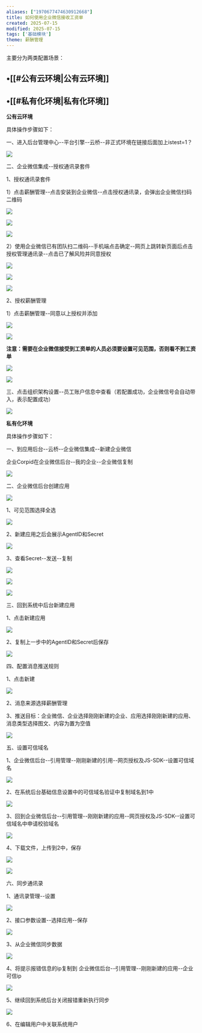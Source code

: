 ```yaml
---
aliases: ["1970677474630912668"]
title: 如何使用企业微信接收工资单
created: 2025-07-15
modified: 2025-07-15
tags: ['基础模块']
theme: 薪酬管理
---
```


主要分为两类配置场景：

## •[[#公有云环境|公有云环境]]

## •[[#私有化环境|私有化环境]]

**公有云环境**

具体操作步骤如下：

一、进入后台管理中心--平台引擎--云桥--非正式环境在链接后面加上istest=1？

![](https://myhelpdoc.oss-cn-heyuan.aliyuncs.com/mdimages/db25cc07c95f5858e6cb10b0e2ba66ca.jpg)

二、企业微信集成--授权通讯录套件

1、授权通讯录套件

1）点击薪酬管理--点击安装到企业微信--点击授权通讯录，会弹出企业微信扫码二维码

![](https://myhelpdoc.oss-cn-heyuan.aliyuncs.com/mdimages/f155b452a569b13088e575110d0961d7.jpg)

![](https://myhelpdoc.oss-cn-heyuan.aliyuncs.com/mdimages/7e4eb4d3d6f5e55eacb23a3a98e87fa4.jpg)

![](https://myhelpdoc.oss-cn-heyuan.aliyuncs.com/mdimages/9d1579ec47712f7956986719eb79a27e.jpg)

2）使用企业微信已有团队扫二维码--手机端点击确定--网页上跳转新页面后点击授权管理通讯录--点击已了解风险并同意授权

![](https://myhelpdoc.oss-cn-heyuan.aliyuncs.com/mdimages/c558a68572854cfd3bf526e598e89717.jpg)

![](https://myhelpdoc.oss-cn-heyuan.aliyuncs.com/mdimages/538830d87559baac9f20504d328b741c.jpg)

![](https://myhelpdoc.oss-cn-heyuan.aliyuncs.com/mdimages/5b09e7408d9eec11dbb6a27201d4960b.jpg)

2、授权薪酬管理

1）点击薪酬管理--同意以上授权并添加

![](https://myhelpdoc.oss-cn-heyuan.aliyuncs.com/mdimages/f89b4b3176c4d7390e06bb87f17582cc.jpg)

![](https://myhelpdoc.oss-cn-heyuan.aliyuncs.com/mdimages/92fb2b85a8398617fa171d5afbb98e09.jpg)

**注意：需要在企业微信接受到工资单的人员必须要设置可见范围，否则看不到工资单**

![](https://myhelpdoc.oss-cn-heyuan.aliyuncs.com/mdimages/14efe5976a3352a1d6a99e8a588a8edd.jpg)

![](https://myhelpdoc.oss-cn-heyuan.aliyuncs.com/mdimages/ca87b82238c49cab9eaf38cdae37531c.jpg)

三、点击组织架构设置--员工账户信息中查看（若配置成功，企业微信号会自动带入，表示配置成功）

![](https://myhelpdoc.oss-cn-heyuan.aliyuncs.com/mdimages/0128653cc89ad6d725dbb89ecca4a935.jpg)

**私有化环境**

具体操作步骤如下：

一、到应用后台--云桥--企业微信集成--新建企业微信

企业Corpid在企业微信后台--我的企业--企业微信复制

![](https://myhelpdoc.oss-cn-heyuan.aliyuncs.com/mdimages/26d951e2b5846ad5c152300d50ef4c1c.jpg)

二、企业微信后台创建应用

![](https://myhelpdoc.oss-cn-heyuan.aliyuncs.com/mdimages/1aa8ce1b2f355768a59ad78f433fbfef.jpg)

1、可见范围选择全选

![](https://myhelpdoc.oss-cn-heyuan.aliyuncs.com/mdimages/59056d6ad24bdd2270c33c088167ac1f.jpg)

2、新建应用之后会展示AgentID和Secret

![](https://myhelpdoc.oss-cn-heyuan.aliyuncs.com/mdimages/15b951093f165bd139707ea91c15257f.jpg)

3、查看Secret--发送--复制

![](https://myhelpdoc.oss-cn-heyuan.aliyuncs.com/mdimages/b8511608561afbe40c27b64913462c6f.jpg)

![](https://myhelpdoc.oss-cn-heyuan.aliyuncs.com/mdimages/328df79a75b03a80f3d2dcccce8d14ce.jpg)

![](https://myhelpdoc.oss-cn-heyuan.aliyuncs.com/mdimages/6194b246003bd46f788f2d1a6e0a965b.jpg)

三、回到系统中后台新建应用

1、点击新建应用

![](https://myhelpdoc.oss-cn-heyuan.aliyuncs.com/mdimages/791de7663bf49a6fdf27647a3fb67544.jpg)

2、复制上一步中的AgentID和Secret后保存

![](https://myhelpdoc.oss-cn-heyuan.aliyuncs.com/mdimages/9cff273582ecbcf9445d6b24d3a23e49.jpg)

四、配置消息推送规则

1、点击新建

![](https://myhelpdoc.oss-cn-heyuan.aliyuncs.com/mdimages/2f5e47c10e6df5f1cea24724f01535d3.jpg)

2、消息来源选择薪酬管理

3、推送目标：企业微信、企业选择刚刚新建的企业、应用选择刚刚新建的应用、消息类型选择图文、内容为置为空值

![](https://myhelpdoc.oss-cn-heyuan.aliyuncs.com/mdimages/fadcee1cb180ccd9716279d86eaff8df.jpg)

五、设置可信域名

1、企业微信后台--引用管理--刚刚新建的引用--网页授权及JS-SDK--设置可信域名

![](https://myhelpdoc.oss-cn-heyuan.aliyuncs.com/mdimages/c29b86fb307d3c694fb3c497d85719b0.jpg)

2、在系统后台基础信息设置中的可信域名验证中复制域名到1中

![](https://myhelpdoc.oss-cn-heyuan.aliyuncs.com/mdimages/d8acc109140a9b66d77a429ffebd6777.jpg)

3、回到企业微信后台--引用管理--刚刚新建的应用--网页授权及JS-SDK--设置可信域名中申请校验域名

![](https://myhelpdoc.oss-cn-heyuan.aliyuncs.com/mdimages/65a9a6bb2301ca4c6218a23f3d4826d2.jpg)

4、下载文件，上传到2中，保存

![](https://myhelpdoc.oss-cn-heyuan.aliyuncs.com/mdimages/e0767793dbf5bf80b7189ed3dcc3ea3d.jpg)

![](https://myhelpdoc.oss-cn-heyuan.aliyuncs.com/mdimages/2a9809767607eaf40f9ca5846a00108e.jpg)

六、同步通讯录

1、通讯录管理--设置

![](https://myhelpdoc.oss-cn-heyuan.aliyuncs.com/mdimages/9aac48c12b1d07075b6706609c5af86f.jpg)

2、接口参数设置--选择应用--保存

![](https://myhelpdoc.oss-cn-heyuan.aliyuncs.com/mdimages/33a931c68ef835a6e6cf75ad2d3b3e65.jpg)

3、从企业微信同步数据

![](https://myhelpdoc.oss-cn-heyuan.aliyuncs.com/mdimages/43d97b9bc021a574b1b0a09b1ed89fb3.jpg)

4、将提示报错信息的ip复制到 企业微信后台--引用管理--刚刚新建的应用--企业可信ip

![](https://myhelpdoc.oss-cn-heyuan.aliyuncs.com/mdimages/efb774629efa4e5cba26f6fbfbdc8f70.jpg)

5、继续回到系统后台关闭报错重新执行同步

![](https://myhelpdoc.oss-cn-heyuan.aliyuncs.com/mdimages/f648c66ebcbcccfb9426f23c02afc5be.jpg)

6、在编辑用户中关联系统用户

